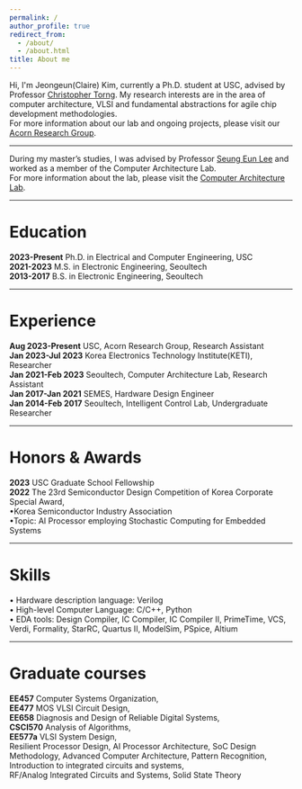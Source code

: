 ```yaml
---
permalink: /
author_profile: true
redirect_from: 
  - /about/
  - /about.html
title: About me
---
```

Hi, I'm Jeongeun(Claire) Kim, currently a Ph.D. student at USC, advised by Professor [Christopher Torng](https://ctorng.com). My research interests are in the area of computer architecture, VLSI and fundamental abstractions for agile chip development methodologies.  
For more information about our lab and ongoing projects, please visit our [Acorn Research Group](https://acorn-research.usc.edu).

------
During my master’s studies, I was advised by Professor [Seung Eun Lee](https://soc.seoultech.ac.kr/Professor/Professor.html) and worked as a member of the Computer Architecture Lab.  
For more information about the lab, please visit the [Computer Architecture Lab](https://soc.seoultech.ac.kr/).

------

Education
======
**2023-Present** Ph.D. in Electrical and Computer Engineering, USC  
**2021-2023** M.S. in Electronic Engineering, Seoultech  
**2013-2017** B.S. in Electronic Engineering, Seoultech  


------

Experience
======
**Aug 2023-Present** USC, Acorn Research Group, Research Assistant   
**Jan 2023-Jul 2023** Korea Electronics Technology Institute(KETI), Researcher  
**Jan 2021-Feb 2023** Seoultech, Computer Architecture Lab, Research Assistant  
**Jan 2017-Jan 2021** SEMES, Hardware Design Engineer  
**Jan 2014-Feb 2017** Seoultech, Intelligent Control Lab, Undergraduate Researcher


------

Honors & Awards
======
**2023** USC Graduate School Fellowship  
**2022** The 23rd Semiconductor Design Competition of Korea Corporate Special Award,  
      •Korea Semiconductor Industry Association  
      •Topic: AI Processor employing Stochastic Computing for Embedded Systems  
     
------

Skills  
======
• Hardware description language: Verilog  
• High-level Computer Language: C/C++, Python  
• EDA tools: Design Compiler, IC Compiler, IC Compiler II, PrimeTime, VCS, Verdi, Formality, StarRC, Quartus II, ModelSim, PSpice, Altium  


------

Graduate courses
======
**EE457** Computer Systems Organization,  
**EE477** MOS VLSI Circuit Design,    
**EE658** Diagnosis and Design of Reliable Digital Systems,  
**CSCI570** Analysis of Algorithms,   
**EE577a** VLSI System Design,    
Resilient Processor Design, AI Processor Architecture, 
SoC Design Methodology, Advanced Computer Architecture, 
Pattern Recognition, Introduction to integrated circuits and systems,  
RF/Analog Integrated Circuits and Systems, Solid State Theory


